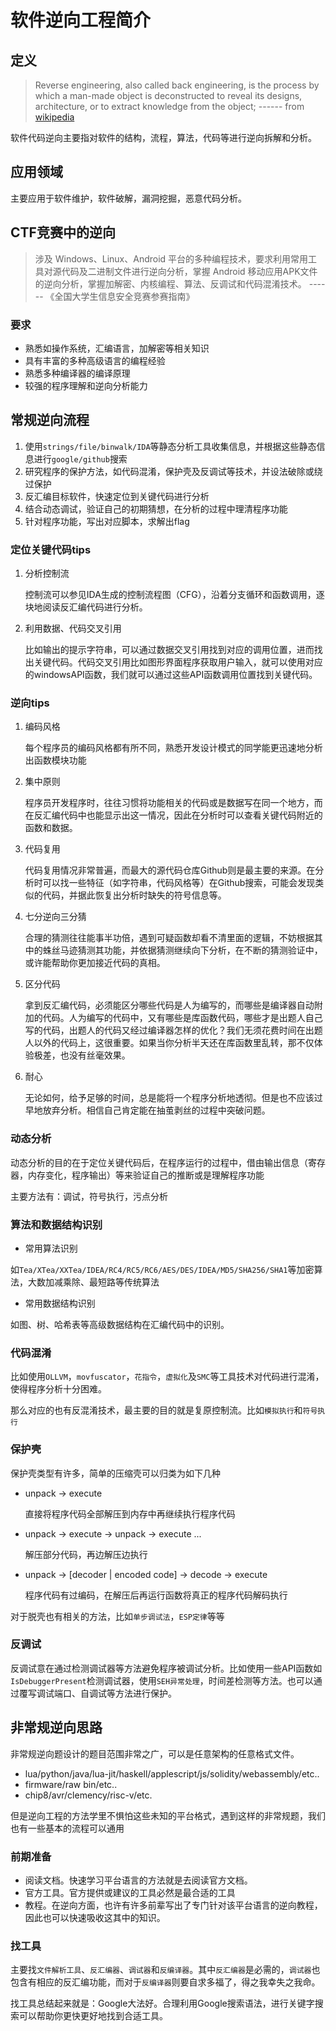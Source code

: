 # 软件逆向工程简介

## 定义

> Reverse engineering, also called back engineering, is the process by which a man-made object is deconstructed to reveal its designs, architecture, or to extract knowledge from the object;       ------  from [wikipedia](https://en.wikipedia.org/wiki/Reverse_engineering)

软件代码逆向主要指对软件的结构，流程，算法，代码等进行逆向拆解和分析。

## 应用领域

主要应用于软件维护，软件破解，漏洞挖掘，恶意代码分析。

## CTF竞赛中的逆向

> 涉及 Windows、Linux、Android 平台的多种编程技术，要求利用常用工具对源代码及二进制文件进行逆向分析，掌握 Android 移动应用APK文件的逆向分析，掌握加解密、内核编程、算法、反调试和代码混淆技术。
> ------ 《全国大学生信息安全竞赛参赛指南》

### 要求

-   熟悉如操作系统，汇编语言，加解密等相关知识
-   具有丰富的多种高级语言的编程经验
-   熟悉多种编译器的编译原理
-   较强的程序理解和逆向分析能力

## 常规逆向流程

1.  使用`strings/file/binwalk/IDA`等静态分析工具收集信息，并根据这些静态信息进行`google/github`搜索
2.  研究程序的保护方法，如代码混淆，保护壳及反调试等技术，并设法破除或绕过保护
3.  反汇编目标软件，快速定位到关键代码进行分析
4.  结合动态调试，验证自己的初期猜想，在分析的过程中理清程序功能
5.  针对程序功能，写出对应脚本，求解出flag

### 定位关键代码tips

1. 分析控制流

    控制流可以参见IDA生成的控制流程图（CFG），沿着分支循环和函数调用，逐块地阅读反汇编代码进行分析。

2. 利用数据、代码交叉引用

    比如输出的提示字符串，可以通过数据交叉引用找到对应的调用位置，进而找出关键代码。代码交叉引用比如图形界面程序获取用户输入，就可以使用对应的windowsAPI函数，我们就可以通过这些API函数调用位置找到关键代码。

### 逆向tips

1. 编码风格

    每个程序员的编码风格都有所不同，熟悉开发设计模式的同学能更迅速地分析出函数模块功能

2. 集中原则

    程序员开发程序时，往往习惯将功能相关的代码或是数据写在同一个地方，而在反汇编代码中也能显示出这一情况，因此在分析时可以查看关键代码附近的函数和数据。

3. 代码复用

    代码复用情况非常普遍，而最大的源代码仓库Github则是最主要的来源。在分析时可以找一些特征（如字符串，代码风格等）在Github搜索，可能会发现类似的代码，并据此恢复出分析时缺失的符号信息等。

4. 七分逆向三分猜

    合理的猜测往往能事半功倍，遇到可疑函数却看不清里面的逻辑，不妨根据其中的蛛丝马迹猜测其功能，并依据猜测继续向下分析，在不断的猜测验证中，或许能帮助你更加接近代码的真相。

5. 区分代码

    拿到反汇编代码，必须能区分哪些代码是人为编写的，而哪些是编译器自动附加的代码。人为编写的代码中，又有哪些是库函数代码，哪些才是出题人自己写的代码，出题人的代码又经过编译器怎样的优化？我们无须花费时间在出题人以外的代码上，这很重要。如果当你分析半天还在库函数里乱转，那不仅体验极差，也没有丝毫效果。

6. 耐心

    无论如何，给予足够的时间，总是能将一个程序分析地透彻。但是也不应该过早地放弃分析。相信自己肯定能在抽茧剥丝的过程中突破问题。

### 动态分析

动态分析的目的在于定位关键代码后，在程序运行的过程中，借由输出信息（寄存器，内存变化，程序输出）等来验证自己的推断或是理解程序功能

主要方法有：调试，符号执行，污点分析

### 算法和数据结构识别

-   常用算法识别

如`Tea/XTea/XXTea/IDEA/RC4/RC5/RC6/AES/DES/IDEA/MD5/SHA256/SHA1`等加密算法，大数加减乘除、最短路等传统算法

-   常用数据结构识别

如图、树、哈希表等高级数据结构在汇编代码中的识别。


### 代码混淆

比如使用`OLLVM`，`movfuscator`，`花指令`，`虚拟化`及`SMC`等工具技术对代码进行混淆，使得程序分析十分困难。

那么对应的也有反混淆技术，最主要的目的就是复原控制流。比如`模拟执行`和`符号执行`

### 保护壳

保护壳类型有许多，简单的压缩壳可以归类为如下几种

-   unpack -> execute

    直接将程序代码全部解压到内存中再继续执行程序代码

-   unpack -> execute -> unpack -> execute ...

    解压部分代码，再边解压边执行

-   unpack -> [decoder | encoded code] -> decode -> execute

    程序代码有过编码，在解压后再运行函数将真正的程序代码解码执行

对于脱壳也有相关的方法，比如`单步调试法`，`ESP定律`等等

### 反调试

反调试意在通过检测调试器等方法避免程序被调试分析。比如使用一些API函数如`IsDebuggerPresent`检测调试器，使用`SEH异常处理`，时间差检测等方法。也可以通过覆写调试端口、自调试等方法进行保护。

## 非常规逆向思路

非常规逆向题设计的题目范围非常之广，可以是任意架构的任意格式文件。

-   lua/python/java/lua-jit/haskell/applescript/js/solidity/webassembly/etc..
-   firmware/raw bin/etc..
-   chip8/avr/clemency/risc-v/etc.

但是逆向工程的方法学里不惧怕这些未知的平台格式，遇到这样的非常规题，我们也有一些基本的流程可以通用

### 前期准备

-   阅读文档。快速学习平台语言的方法就是去阅读官方文档。
-   官方工具。官方提供或建议的工具必然是最合适的工具
-   教程。在逆向方面，也许有许多前辈写出了专门针对该平台语言的逆向教程，因此也可以快速吸收这其中的知识。

### 找工具

主要找`文件解析工具`、`反汇编器`、`调试器`和`反编译器`。其中`反汇编器`是必需的，`调试器`也包含有相应的反汇编功能，而对于`反编译器`则要自求多福了，得之我幸失之我命。

找工具总结起来就是：Google大法好。合理利用Google搜索语法，进行关键字搜索可以帮助你更快更好地找到合适工具。
